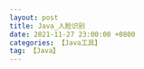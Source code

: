 ```yaml
---
layout: post
title: Java_人脸识别
date: 2021-11-27 23:00:00 +0800
categories: 【Java工具】
tag: 【Java】
---
```



